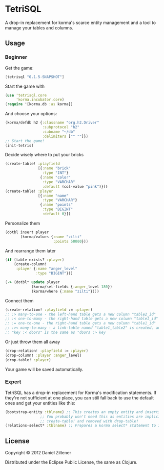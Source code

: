 # TetriSQL

A drop-in replacement for korma's scarce entity management and a tool to manage your tables and columns.

## Usage

### Beginner
Get the game:
```clojure
[tetrisql "0.1.5-SNAPSHOT"]
```

Start the game with
```clojure
(use 'tetrisql.core
     'korma.incubator.core)
(require '[korma.db :as korma])
```
And choose your options:
```clojure
(korma/defdb h2 {:classname "org.h2.Driver"
                 :subprotocol "h2"
                 :subname "~/db"
                 :delimiters ["" ""]})
;; Start the game!
(init-tetris)
```
Decide wisely where to put your bricks
```clojure
(create-table! :playfield
               [{:name "brick"
                 :type "INT"}
                {:name "color"
                 :type "VARCHAR"
                 :default (col-value "pink")}])
(create-table! :player
               [{:name "name"
                 :type "VARCHAR"}
                {:name "points"
                 :type "BIGINT"
                 :default 0}])
```
Personalize them
```clojure
(dotbl insert player
       (korma/values {:name "zilti"
                      :points 50000}))
```

And rearrange them later
```clojure
(if (table-exists? :player)
    (create-column!
     :player {:name "anger_level"
              :type "BIGINT"}))

(-> (dotbl* update player
            (korma/set-fields {:anger_level 180})
            (korma/where {:name "zilti"})))
```
Connect them
```clojure
(create-relation! :playfield := :player)
;; :> many-to-one - the left-hand table gets a new column "table2_id"
;; :< one-to-many - the right-hand table gets a new column "table1_id"
;; := one-to-one - the right-hand table gets a new column "table1_id"
;; :>< many-to-many - a link-table named "table1_table2" is created, and both tables get a new column.
;; "key :< doors" is the same as "doors :> key
```
Or just throw them all away
```clojure
(drop-relation! :playfield := :player)
(drop-column! :player :anger_level)
(drop-table! :player)
```

Your game will be saved automatically.

### Expert
TetriSQL has a drop-in replacement for Korma's modification statements.
If they're not sufficient at one place, you can still fall back to use the default ones and get your entities like this:
```clojure
(bootstrap-entity :tblname) ;; This creates an empty entity and inserts it into TetriSQL's config.
		  	    ;; You probably won't need this as entities are implicitly created with
			    ;; create-table! and removed with drop-table!
(relations-select* :tblname) ;; Prepares a korma select* statement to include all relations.
```

## License

Copyright © 2012 Daniel Ziltener

Distributed under the Eclipse Public License, the same as Clojure.

